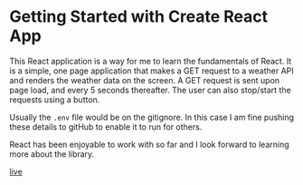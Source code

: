 # Getting Started with Create React App

This React application is a way for me to learn the fundamentals of React. It is a simple, one page application that makes a GET request to a weather API and renders the weather data on the screen. A GET request is sent upon page load, and every 5 seconds thereafter. The user can also stop/start the requests using a button.

Usually the `.env` file would be on the gitignore. In this case I am fine pushing these details to gitHub to enable it to run for others.

React has been enjoyable to work with so far and I look forward to learning more about the library.

[live](https://kasugaijin.github.io/React-Weather-App/)
